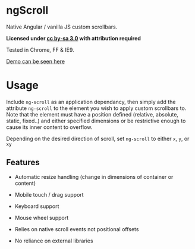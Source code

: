 ngScroll
=============

Native Angular / vanilla JS custom scrollbars.

**Licensed under [cc by-sa 3.0](http://creativecommons.org/licenses/by-sa/3.0/) with attribution required**

Tested in Chrome, FF & IE9.

[Demo can be seen here](http://sw4.github.io/ngScroll/)

Usage
====

Include `ng-scroll` as an application dependancy, then simply add the attribute `ng-scroll` to the element you wish to apply custom scrollbars to. Note that the element must have a position defined (relative, absolute, static, fixed..) and either specified dimensions or be restrictive enough to cause its inner content to overflow.

Depending on the desired direction of scroll, set `ng-scroll` to either `x`, `y`, or `xy`

Features
---

* Automatic resize handling (change in dimensions of container or content)

* Mobile touch / drag support

* Keyboard support

* Mouse wheel support

* Relies on native scroll events not positional offsets

* No reliance on external libraries
